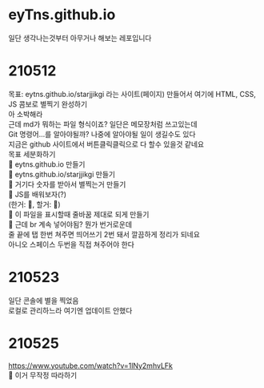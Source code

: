 # eyTns.github.io
일단 생각나는것부터 아무거나 해보는 레포입니다  

# 210512
목표: eytns.github.io/starjjikgi 라는 사이트(페이지) 만들어서 여기에 HTML, CSS, JS 콤보로 별찍기 완성하기  
아 소박해라  
근데 md가 뭐하는 파일 형식이죠? 일단은 메모장처럼 쓰고있는데  
Git 명령어...를 알아야될까? 나중에 알아야될 일이 생길수도 있다  
지금은 github 사이트에서 버튼클릭클릭으로 다 할수 있을것 같네요  
목표 세분화하기  
🌟 eytns.github.io 만들기  
🎯 eytns.github.io/starjjikgi 만들기  
🎯 거기다 숫자를 받아서 별찍는거 만들기  
🎯 JS를 배워보자(?)  
(한거: 🌟, 할거: 🎯)  
🌟 이 파일을 표시할때 줄바꿈 제대로 되게 만들기  
🌟 근데 br 계속 넣어야됨? 뭔가 번거로운데  
줄 끝에 탭 한번 쳐주면 띄어쓰기 2번 돼서 깔끔하게 정리가 되네요  
아니오 스페이스 두번을 직접 쳐주어야 한다  

# 210523  
일단 콘솔에 별을 찍었음  
로컬로 관리하느라 여기엔 업데이트 안했다  

# 210525
https://www.youtube.com/watch?v=1lNy2mhvLFk  
🌟 이거 무작정 따라하기  

